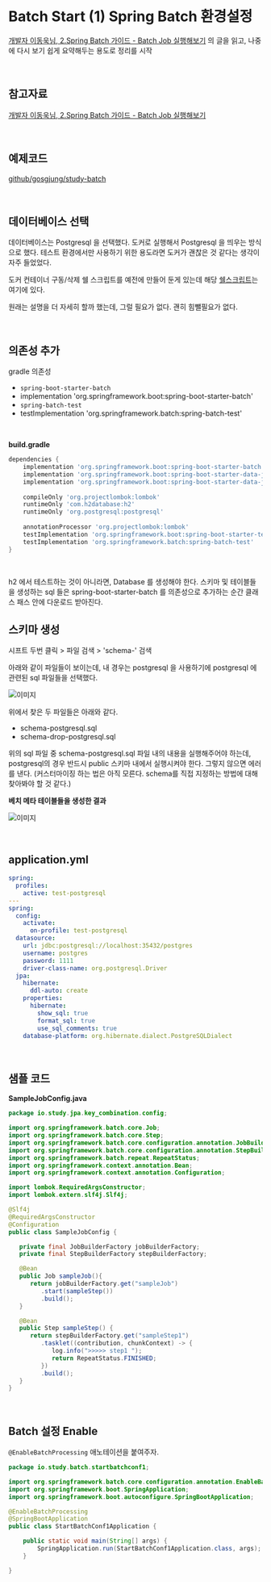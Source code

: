 # Batch Start (1) Spring Batch 환경설정

[개발자 이동욱님, 2.Spring Batch 가이드 - Batch Job 실행해보기](https://jojoldu.tistory.com/325?category=902551) 의 글을 읽고, 나중에 다시 보기 쉽게 요약해두는 용도로 정리를 시작<br>

<br>

## 참고자료

[개발자 이동욱님, 2.Spring Batch 가이드 - Batch Job 실행해보기](https://jojoldu.tistory.com/325?category=902551)<br>

<br>

## 예제코드 

[github/gosgjung/study-batch](https://github.com/gosgjung/study-batch/tree/develop/example-codes/START-BATCH-EXAMPLES)<br>

<br>

## 데이터베이스 선택

데이터베이스는 Postgresql 을 선택했다. 도커로 실행해서 Postgresql 을 띄우는 방식으로 했다. 테스트 환경에서만 사용하기 위한 용도라면 도커가 괜찮은 것 같다는 생각이 자주 들었었다. <br>

도커 컨테이너 구동/삭제 쉘 스크립트를 예전에 만들어 둔게 있는데 해당 [쉘스크립트](https://github.com/gosgjung/docker-scripts/tree/develop/docker-postgresql)는 여기에 있다.<br>

원래는 설명을 더 자세히 할까 했는데, 그럴 필요가 없다. 괜히 힘뺄필요가 없다.

<br>

## 의존성 추가

gradle 의존성

- `spring-boot-starter-batch`
- implementation 'org.springframework.boot:spring-boot-starter-batch'
- `spring-batch-test`
- testImplementation 'org.springframework.batch:spring-batch-test'

<br>

**build.gradle**<br>

```groovy
dependencies {
    implementation 'org.springframework.boot:spring-boot-starter-batch'
    implementation 'org.springframework.boot:spring-boot-starter-data-jdbc'
    implementation 'org.springframework.boot:spring-boot-starter-data-jpa'
    
    compileOnly 'org.projectlombok:lombok'
    runtimeOnly 'com.h2database:h2'
    runtimeOnly 'org.postgresql:postgresql'
    
    annotationProcessor 'org.projectlombok:lombok'
    testImplementation 'org.springframework.boot:spring-boot-starter-test'
    testImplementation 'org.springframework.batch:spring-batch-test'
}
```

<br>

h2 에서 테스트하는 것이 아니라면, Database 를 생성해야 한다. 스키마 및 테이블들을 생성하는 sql 들은 spring-boot-starter-batch 를 의존성으로 추가하는 순간 클래스 패스 안에 다운로드 받아진다. <br>



## 스키마 생성

시프트 두번 클릭 > 파일 검색 > 'schema-' 검색<br>

아래와 같이 파일들이 보이는데, 내 경우는 postgresql 을 사용하기에 postgresql 에 관련된 sql 파일들을 선택했다.<br>

![이미지](./img/batch-start/1-SCHEMA-DDL.png)



위에서 찾은 두 파일들은 아래와 같다.<br>

- schema-postgresql.sql
- schema-drop-postgresql.sql

위의 sql 파일 중 schema-postgresql.sql 파일 내의 내용을 실행해주어야 하는데, postgresql의 경우 반드시 public 스키마 내에서 실행시켜야 한다. 그렇지 않으면 에러를 낸다. (커스터마이징 하는 법은 아직 모른다. schema를 직접 지정하는 방법에 대해 찾아봐야 할 것 같다.)<br>

**베치 메타 테이블들을 생성한 결과**<br>

![이미지](./img/batch-start/1-SCHEMA-RESULT.png)

<br>

## application.yml

```yaml
spring:
  profiles:
    active: test-postgresql
---
spring:
  config:
    activate:
      on-profile: test-postgresql
  datasource:
    url: jdbc:postgresql://localhost:35432/postgres
    username: postgres
    password: 1111
    driver-class-name: org.postgresql.Driver
  jpa:
    hibernate:
      ddl-auto: create
    properties:
      hibernate:
        show_sql: true
        format_sql: true
        use_sql_comments: true
    database-platform: org.hibernate.dialect.PostgreSQLDialect
```

<br>

## 샘플 코드

**SampleJobConfig.java**

```java
package io.study.jpa.key_combination.config;

import org.springframework.batch.core.Job;
import org.springframework.batch.core.Step;
import org.springframework.batch.core.configuration.annotation.JobBuilderFactory;
import org.springframework.batch.core.configuration.annotation.StepBuilderFactory;
import org.springframework.batch.repeat.RepeatStatus;
import org.springframework.context.annotation.Bean;
import org.springframework.context.annotation.Configuration;

import lombok.RequiredArgsConstructor;
import lombok.extern.slf4j.Slf4j;

@Slf4j
@RequiredArgsConstructor
@Configuration
public class SampleJobConfig {

   private final JobBuilderFactory jobBuilderFactory;
   private final StepBuilderFactory stepBuilderFactory;

   @Bean
   public Job sampleJob(){
      return jobBuilderFactory.get("sampleJob")
         .start(sampleStep())
         .build();
   }

   @Bean
   public Step sampleStep() {
      return stepBuilderFactory.get("sampleStep1")
         .tasklet((contribution, chunkContext) -> {
            log.info(">>>>> step1 ");
            return RepeatStatus.FINISHED;
         })
         .build();
   }
}
```

<br>

## Batch 설정 Enable

`@EnableBatchProcessing` 애노테이션을 붙여주자.

```java
package io.study.batch.startbatchconf1;

import org.springframework.batch.core.configuration.annotation.EnableBatchProcessing;
import org.springframework.boot.SpringApplication;
import org.springframework.boot.autoconfigure.SpringBootApplication;

@EnableBatchProcessing
@SpringBootApplication
public class StartBatchConf1Application {

	public static void main(String[] args) {
		SpringApplication.run(StartBatchConf1Application.class, args);
	}

}
```

